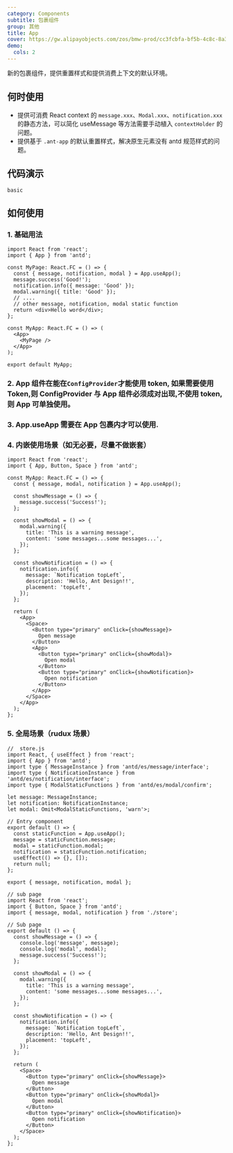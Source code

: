 ```yaml
---
category: Components
subtitle: 包裹组件
group: 其他
title: App
cover: https://gw.alipayobjects.com/zos/bmw-prod/cc3fcbfa-bf5b-4c8c-8a3d-c3f8388c75e8.svg
demo:
  cols: 2
---
```


新的包裹组件，提供重置样式和提供消费上下文的默认环境。

## 何时使用

- 提供可消费 React context 的 `message.xxx`、`Modal.xxx`、`notification.xxx` 的静态方法，可以简化 useMessage 等方法需要手动植入 `contextHolder` 的问题。
- 提供基于 `.ant-app` 的默认重置样式，解决原生元素没有 antd 规范样式的问题。

## 代码演示

<!-- prettier-ignore -->
<code src="./demo/basic.tsx">basic</code>

## 如何使用

### 1. 基础用法

```tsx
import React from 'react';
import { App } from 'antd';

const MyPage: React.FC = () => {
  const { message, notification, modal } = App.useApp();
  message.success('Good!');
  notification.info({ message: 'Good' });
  modal.warning({ title: 'Good' });
  // ....
  // other message, notification, modal static function
  return <div>Hello word</div>;
};

const MyApp: React.FC = () => (
  <App>
    <MyPage />
  </App>
);

export default MyApp;
```

### 2. App 组件在能在`ConfigProvider`才能使用 token, 如果需要使用 Token,则 ConfigProvider 与 App 组件必须成对出现,不使用 token,则 App 可单独使用。

### 3. App.useApp 需要在 App 包裹内才可以使用.

### 4. 内嵌使用场景（如无必要，尽量不做嵌套）

```tsx
import React from 'react';
import { App, Button, Space } from 'antd';

const MyApp: React.FC = () => {
  const { message, modal, notification } = App.useApp();

  const showMessage = () => {
    message.success('Success!');
  };

  const showModal = () => {
    modal.warning({
      title: 'This is a warning message',
      content: 'some messages...some messages...',
    });
  };

  const showNotification = () => {
    notification.info({
      message: `Notification topLeft`,
      description: 'Hello, Ant Design!!',
      placement: 'topLeft',
    });
  };

  return (
    <App>
      <Space>
        <Button type="primary" onClick={showMessage}>
          Open message
        </Button>
        <App>
          <Button type="primary" onClick={showModal}>
            Open modal
          </Button>
          <Button type="primary" onClick={showNotification}>
            Open notification
          </Button>
        </App>
      </Space>
    </App>
  );
};
```

### 5. 全局场景（rudux 场景）

```tsx
//  store.js
import React, { useEffect } from 'react';
import { App } from 'antd';
import type { MessageInstance } from 'antd/es/message/interface';
import type { NotificationInstance } from 'antd/es/notification/interface';
import type { ModalStaticFunctions } from 'antd/es/modal/confirm';

let message: MessageInstance;
let notification: NotificationInstance;
let modal: Omit<ModalStaticFunctions, 'warn'>;

// Entry component
export default () => {
  const staticFunction = App.useApp();
  message = staticFunction.message;
  modal = staticFunction.modal;
  notification = staticFunction.notification;
  useEffect(() => {}, []);
  return null;
};

export { message, notification, modal };
```

```tsx
// sub page
import React from 'react';
import { Button, Space } from 'antd';
import { message, modal, notification } from './store';

// Sub page
export default () => {
  const showMessage = () => {
    console.log('message', message);
    console.log('modal', modal);
    message.success('Success!');
  };

  const showModal = () => {
    modal.warning({
      title: 'This is a warning message',
      content: 'some messages...some messages...',
    });
  };

  const showNotification = () => {
    notification.info({
      message: `Notification topLeft`,
      description: 'Hello, Ant Design!!',
      placement: 'topLeft',
    });
  };

  return (
    <Space>
      <Button type="primary" onClick={showMessage}>
        Open message
      </Button>
      <Button type="primary" onClick={showModal}>
        Open modal
      </Button>
      <Button type="primary" onClick={showNotification}>
        Open notification
      </Button>
    </Space>
  );
};
```
